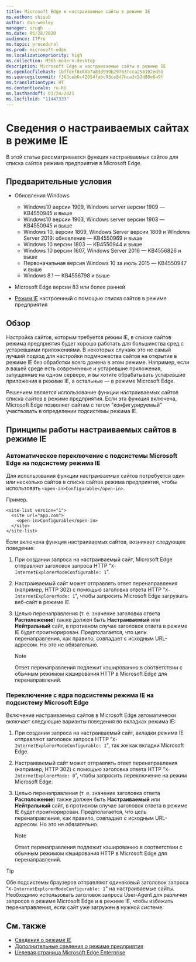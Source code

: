 ```yaml
---
title: Microsoft Edge и настраиваемые сайты в режиме IE
ms.author: shisub
author: dan-wesley
manager: srugh
ms.date: 05/28/2020
audience: ITPro
ms.topic: procedural
ms.prod: microsoft-edge
ms.localizationpriority: high
ms.collection: M365-modern-desktop
description: Microsoft Edge и настраиваемые сайты в режиме IE
ms.openlocfilehash: 1bffdef8c88b7a83d999b29763fcca258102ed51
ms.sourcegitcommit: f363ceb6c42054fabc95ce8d7bca3c52d80e6a9f
ms.translationtype: HT
ms.contentlocale: ru-RU
ms.lasthandoff: 03/24/2021
ms.locfileid: "11447333"
---
```

# <a name="learn-about-configurable-sites-in-ie-mode"></a>Сведения о настраиваемых сайтах в режиме IE

В этой статье рассматривается функция настраиваемых сайтов для списка сайтов режима предприятия в Microsoft Edge.

## <a name="prerequisites"></a>Предварительные условия

- Обновления Windows

  - Windows10 версии 1909, Windows server версии 1909 — KB4550945 и выше
  - Windows10 версии 1903, Windows server версии 1903 — KB4550945 и выше
  - Windows 10, версии 1809, Windows Server версии 1809 и Windows Server 2019: обновление — KB4550969 и выше
  - Windows 10 версии 1803 — KB4550944 и выше
  - Windows 10 версии 1607, Windows Server 2016 — KB4556826 и выше
  - Первоначальная версия Windows 10 за июль 2015 — KB4550947 и выше
  - Windows 8.1 — KB4556798 и выше

- Microsoft Edge версии 83 или более ранней
- [Режим IE](./edge-ie-mode.md) настроенный с помощью списка сайтов в режиме предприятия

## <a name="overview"></a>Обзор

Настройка сайтов, которым требуется режим IE, в списке сайтов режима предприятия будет хорошо работать для большинства сред с устаревшими приложениями. В некоторых случаях это не самый лучший подход для настройки подмножества сайтов на открытие в режиме IE без обработки всего домена в этом режиме. Например, если в вашей среде есть современные и устаревшие приложения, запущенные на одном сервере, и вы хотите обрабатывать устаревшие приложения в режиме IE, а остальные — в режиме Microsoft Edge.

Решением является использование функции настраиваемых сайтов списка сайтов в режиме предприятия. Если эта функция включена, Microsoft Edge позволяет сайтам с тегом "конфигурируемый" участвовать в определении подсистемы режима IE.

## <a name="how-configurable-sites-works"></a>Принципы работы настраиваемых сайтов в режиме IE

### <a name="automatic-switching-from-the-microsoft-edge-engine-to-the-ie-mode-engine"></a>Автоматическое переключение с подсистемы Microsoft Edge на подсистему режима IE

Для использования функции настраиваемых сайтов потребуется один или несколько сайтов в списке сайтов режима предприятия, чтобы использовать `<open-in>Configurable</open-in>`.

Пример.

```
<site-list version="1">
  <site url="app.com">
    <open-in>Configurable</open-in>
  </site>
</site-list>
```

Если включена функция настраиваемых сайтов, возникает следующее поведение:

1. При создании запроса на настраиваемый сайт, Microsoft Edge отправляет заголовок запроса HTTP "`X-InternetExplorerModeConfigurable: 1`".
2. Настраиваемый сайт может отправлять ответ перенаправления (например, HTTP 302) с помощью заголовка ответа HTTP "`X-InternetExplorerMode: 1`", чтобы запросить Microsoft Edge загружать веб-сайт в режиме IE.
3. Целью перенаправления (т. е. значение заголовка ответа **Расположение**) также должен быть **Настраиваемый** или **Нейтральный** сайт, в противном случае заголовок ответа в режиме IE будет проигнорирован. Предполагается, что цель перенаправления, как правило, совпадает с исходным URL-адресом. Но это не обязательно.

   > [!NOTE]
   > Ответ перенаправления подлежит кэшированию в соответствии с обычным режимом кэширования HTTP в Microsoft Edge для перенаправлений.

### <a name="switching-back-from-ie-mode-engine-to-microsoft-edge-engine"></a>Переключение с ядра подсистемы режима IE на подсистему Microsoft Edge

Включение настраиваемых сайтов в Microsoft Edge автоматически включает следующие варианты поведения во вкладках режима IE:

1. При создании запроса на настраиваемый сайт, вкладки режима IE отправляют заголовок запроса HTTP "`X-InternetExplorerModeConfigurable: 1`", так же как вкладки Microsoft Edge.
2. Настраиваемый сайт может отправлять ответ перенаправления (например, HTTP 302) с помощью заголовка ответа HTTP "`X-InternetExplorerMode: 0`", чтобы запросить переключение на режим Microsoft Edge.
3. Целью перенаправления (т. е. значение заголовка ответа **Расположение**) также должен быть **Настраиваемый** или **Нейтральный** сайт, в противном случае заголовок ответа в режиме IE будет проигнорирован. Предполагается, что цель перенаправления, как правило, совпадает с исходным URL-адресом. Но это не обязательно.

   > [!NOTE]
   > Ответ перенаправления подлежит кэшированию в соответствии с обычным режимом кэширования HTTP в Microsoft Edge для перенаправлений.

> [!TIP]
> Обе подсистемы браузеров отправляют одинаковый заголовок запроса "`X-InternetExplorerModeConfigurable: 1`" на настраиваемые сайты. Необходимо использовать заголовок запроса User-Agent для различия запросов в режиме Microsoft Edge и в режиме IE, чтобы избежать перенаправления, если сайт уже загружен в нужной системе.

## <a name="see-also"></a>См. также

- [Сведения о режиме IE](./edge-ie-mode.md)
- [Дополнительные сведения о режиме предприятия](/internet-explorer/ie11-deploy-guide/enterprise-mode-overview-for-ie11)
- [Целевая страница Microsoft Edge Enterprise](https://aka.ms/EdgeEnterprise)